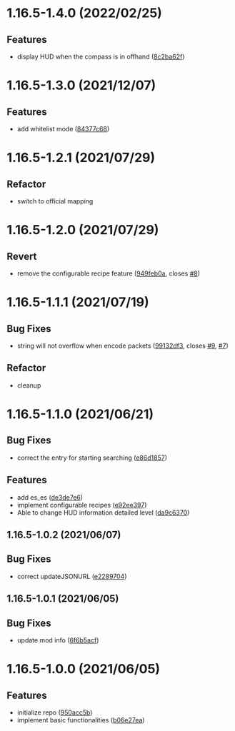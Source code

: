 <a name="1.16.5-1.4.0"></a>
# 1.16.5-1.4.0 (2022/02/25)


## Features

* display HUD when the compass is in offhand ([8c2ba62f](https://github.com/Samarium150/StructuresCompass/commits/8c2ba62f))
<a name="1.16.5-1.3.0"></a>
# 1.16.5-1.3.0 (2021/12/07)


## Features

* add whitelist mode ([84377c68](https://github.com/Samarium150/StructuresCompass/commits/84377c68))
<a name="1.16.5-1.2.1"></a>
# 1.16.5-1.2.1 (2021/07/29)


## Refactor

* switch to official mapping
<a name="1.16.5-1.2.0"></a>
# 1.16.5-1.2.0 (2021/07/29)


## Revert

* remove the configurable recipe feature ([949feb0a](https://github.com/Samarium150/StructuresCompass/commits/949feb0a), closes [#8](https://github.com/Samarium150/StructuresCompass/issues/8))
<a name="1.16.5-1.1.1"></a>
# 1.16.5-1.1.1 (2021/07/19)


## Bug Fixes

* string will not overflow when encode packets ([99132df3](https://github.com/Samarium150/StructuresCompass/commits/99132df3), closes [#9](https://github.com/Samarium150/StructuresCompass/issues/9), [#7](https://github.com/Samarium150/StructuresCompass/issues/7))

## Refactor

* cleanup
<a name="1.16.5-1.1.0"></a>
# 1.16.5-1.1.0 (2021/06/21)


## Bug Fixes

* correct the entry for starting searching ([e86d1857](https://github.com/Samarium150/StructuresCompass/commits/e86d1857))

## Features

* add es_es ([de3de7e6](https://github.com/Samarium150/StructuresCompass/commits/de3de7e6))
* implement configurable recipes ([e92ee397](https://github.com/Samarium150/StructuresCompass/commits/e92ee397))
* Able to change HUD information detailed level ([da9c6370](https://github.com/Samarium150/StructuresCompass/commits/da9c6370))
<a name="1.16.5-1.0.2"></a>
## 1.16.5-1.0.2 (2021/06/07)


## Bug Fixes

* correct updateJSONURL ([e2289704](https://github.com/Samarium150/StructuresCompass/commits/e2289704))
<a name="1.16.5-1.0.1"></a>
## 1.16.5-1.0.1 (2021/06/05)


## Bug Fixes

* update mod info ([6f6b5acf](https://github.com/Samarium150/StructuresCompass/commits/6f6b5acf))
<a name="1.0.0"></a>
# 1.16.5-1.0.0 (2021/06/05)


## Features

* initialize repo ([950acc5b](https://github.com/Samarium150/StructuresCompass/commits/950acc5b))
* implement basic functionalities ([b06e27ea](https://github.com/Samarium150/StructuresCompass/commits/b06e27ea))
